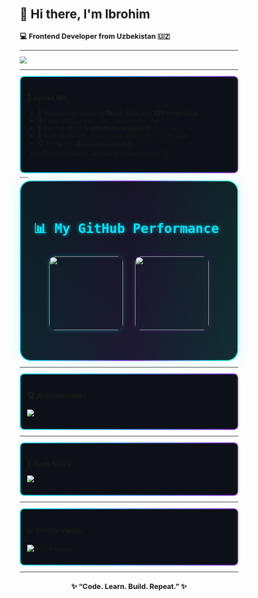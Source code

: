 <h1 align="start">👋 Hi there, I'm Ibrohim</h1>
<h3 align="start">💻 Frontend Developer from Uzbekistan 🇺🇿</h3>

---

<p align="start">
  <img src="https://readme-typing-svg.herokuapp.com?font=Fira+Code&pause=1000&color=00E7FF&center=true&vCenter=true&width=500&lines=Frontend+Developer;Vue+%7C+React+%7C+JavaScript+%7C+HTML+%7C+CSS;Always+learning+new+things!"/>
</p>

---

<div align="start" style="border: 2px solid transparent; background: linear-gradient(#0d1117, #0d1117) padding-box, linear-gradient(90deg, #00e7ff, #8a2be2) border-box; border-radius: 10px; padding: 15px;">

### 🚀 About Me
- 🌱 I’m currently learning **React**, **Vue**, and **API integration**
- ⚙️ I use daily: `.html`, `.css`, `.js`, `.react`, `.vue`
- 💬 Ask me about **frontend development**
- 🎯 Goal: Build fast, responsive, and modern web apps
- 📫 Telegram: [@ibrohimqosimovx](https://t.me/Qosimov47)
- ⚡ Fun fact: *I don’t sleep until the code runs 😄*

</div>
---
<div align="start" style="
  position: relative;
  border: 2.5px solid transparent;
  background: linear-gradient(145deg, rgba(13,17,23,0.95), rgba(20,25,35,0.9)) padding-box,
              linear-gradient(90deg, #00e7ff, #8a2be2, #00ffcc) border-box;
  border-radius: 25px;
  padding: 45px 30px;
  box-shadow: 0 0 35px rgba(0, 231, 255, 0.15);
  color: #d7f9ff;
  font-family: 'Fira Code', monospace;
  backdrop-filter: blur(8px);
  transition: all 0.4s ease-in-out;
">
  
  <h2 style="font-size: 30px; font-weight: 800; color: #00e7ff; margin-bottom: 25px; text-shadow: 0 0 10px rgba(0,231,255,0.6);">
    📊 My GitHub Performance 
  </h2>


<p align="center">
  <img 
    src="https://github-readme-stats.vercel.app/api?username=ibrohim3&show_icons=true&theme=tokyonight&count_private=true&hide_border=true" 
    height="170" 
    style="margin: 10px; display: inline-block; border-radius: 14px; box-shadow: 0 0 12px rgba(0,231,255,0.25);" 
  />
  <img 
    src="https://github-readme-streak-stats-salesp07.vercel.app/?user=ibrohim3&theme=tokyonight&hide_border=true&border_radius=15" 
    height="170" 
    style="margin: 10px; display: inline-block; border-radius: 14px; box-shadow: 0 0 12px rgba(138,43,226,0.25);" 
  />
</p>






</div>



---

<div align="start" style="border: 2px solid transparent; background: linear-gradient(#0d1117, #0d1117) padding-box, linear-gradient(90deg, #00e7ff, #8a2be2) border-box; border-radius: 10px; padding: 15px;">

### 🏆 Achievements
<p align="start">
  <img src="https://github-profile-trophy.vercel.app/?username=ibrohim3&theme=tokyonight&no-frame=true&margin-w=10&margin-h=10&column=6" />
</p>

</div>

---

<div align="start" style="border: 2px solid transparent; background: linear-gradient(#0d1117, #0d1117) padding-box, linear-gradient(90deg, #00e7ff, #8a2be2) border-box; border-radius: 10px; padding: 15px;">

### 🧠 Tech Stack
<p align="start">
  <img src="https://skillicons.dev/icons?i=html,css,js,react,vue,git,github,vscode" />
</p>

</div>

---

<div align="start" style="border: 2px solid transparent; background: linear-gradient(#0d1117, #0d1117) padding-box, linear-gradient(90deg, #00e7ff, #8a2be2) border-box; border-radius: 10px; padding: 15px;">

### 📈 Profile Views
<p align="start">
  <img src="https://komarev.com/ghpvc/?username=ibrohim3&label=Profile%20Views&color=00e7ff&style=flat-square" alt="profile views"/>
</p>

</div>

---

<h3 align="center">✨ “Code. Learn. Build. Repeat.” ✨</h3>
